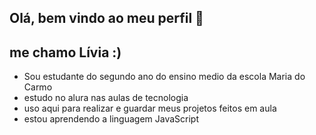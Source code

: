## Olá, bem vindo ao meu perfil 👋
## me chamo Lívia :)
- Sou estudante do segundo ano do ensino medio da escola Maria do Carmo
- estudo no alura nas aulas de tecnologia 
- uso aqui para realizar e guardar meus projetos feitos em aula
- estou aprendendo a linguagem JavaScript
